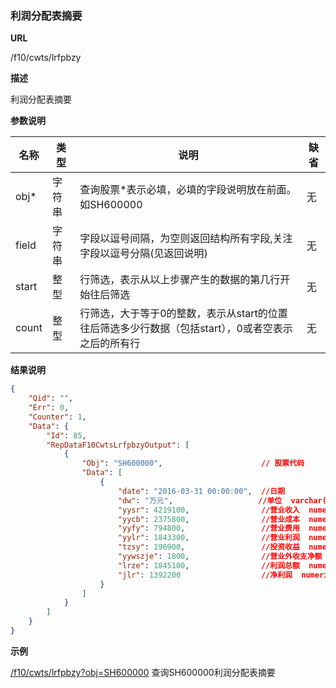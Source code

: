 
### 利润分配表摘要

**URL**

/f10/cwts/lrfpbzy

**描述**

利润分配表摘要

**参数说明**

|名称|类型|说明|缺省|
| -------- | -------- | -------- | -------- |
|obj\*|字符串|查询股票\*表示必填，必填的字段说明放在前面。如SH600000|无|
|field|字符串|字段以逗号间隔，为空则返回结构所有字段,关注字段以逗号分隔(见返回说明)|无|
|start|整型|行筛选，表示从以上步骤产生的数据的第几行开始往后筛选|无|
|count|整型|行筛选，大于等于0的整数，表示从start的位置往后筛选多少行数据（包括start），0或者空表示之后的所有行|无|


**结果说明**

```json
{
    "Qid": "",
    "Err": 0,
    "Counter": 1,
    "Data": {
        "Id": 85,
        "RepDataF10CwtsLrfpbzyOutput": [
            {
                "Obj": "SH600000",						// 股票代码
                "Data": [
                    {
                        "date": "2016-03-31 00:00:00",	//日期                    
                        "dw": "万元",                   //单位  varchar(4)        
                        "yysr": 4219100,                //营业收入  numeric(20,2)   
                        "yycb": 2375800,                //营业成本  numeric(20,2)   
                        "yyfy": 794800,                 //营业费用  numeric(20,2) 
                        "yylr": 1843300,                //营业利润  numeric(20,2)    
                        "tzsy": 196900,                 //投资收益  numeric(20,2)      
                        "yywszje": 1800,              	//营业外收支净额  numeric(20,2)      
                        "lrze": 1845100,                //利润总额  numeric(20,2) 
                        "jlr": 1392200                  //净利润  numeric(20,2)
                    }                                     
                ]                                           
            }
        ]
    }
}
```

**示例**

[/f10/cwts/lrfpbzy?obj=SH600000]($APIHOST$/f10/cwts/lrfpbzy?obj=SH600000)
查询SH600000利润分配表摘要
